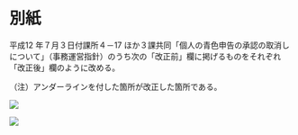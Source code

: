 # 別紙

平成12 年７月３日付課所４－17 ほか３課共同「個人の青色申告の承認の取消しについて」（事務運営指針）のうち次の「改正前」欄に掲げるものをそれぞれ「改正後」欄のように改める。

（注）アンダーラインを付した箇所が改正した箇所である。

![](https://www.nta.go.jp/tmp/a4068347-2d63-45a0-b149-4dcf09363538/images/7374bb28e849fddc6238f4166a92f0c0793383ab535fd52340b768a6fc8ffc04.jpg)

![](https://www.nta.go.jp/tmp/a4068347-2d63-45a0-b149-4dcf09363538/images/e0457a88ef0d7dad511b23191b4eedb7347d5a62a34250971f3c3743b669c726.jpg)